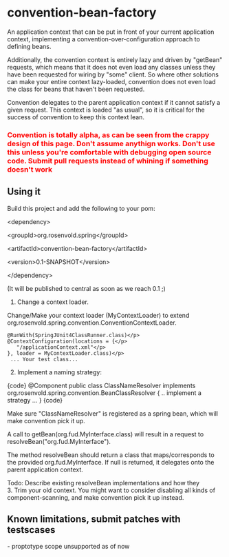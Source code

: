 <h1>convention-bean-factory</h1>

An application context that can be put in front of your current 
application context, implementing a convention-over-configuration
approach to defining beans. <p/>


Additionally, the convention context is entirely lazy and driven by "getBean"
requests, which means that it does not even load any classes unless they 
have been requested for wiring by "some" client. So where other solutions
can make your entire context lazy-loaded, convention does not even 
load the class for beans that haven't been requested.<p/>

Convention delegates to the parent application context if it cannot satisfy
a given request. This context is loaded "as usual", so it is critical for the
        success of convention to keep this context lean.

<h3 style="color:red">
Convention is totally alpha, as can be seen from the crappy design of this page. Don't assume anythign works.
Don't use this unless you're comfortable with debugging open source code. Submit pull requests instead of whining
 if something doesn't work
</h3>

<h2>Using it</h2>

Build this project and add the following to your pom:</p>
     &lt;dependency></p>
         &lt;groupId>org.rosenvold.spring&lt;/groupId></p>
         &lt;artifactId>convention-bean-factory&lt;/artifactId></p>
         &lt;version>0.1-SNAPSHOT&lt;/version></p>
     &lt;/dependency></p>

(It will be published to central as soon as we reach 0.1 ;)<br/>

1. Change a context loader.</p>

Change/Make your context loader (MyContextLoader) to extend org.rosenvold.spring.convention.ConventionContextLoader.</p>

    @RunWith(SpringJUnit4ClassRunner.class)</p>
    @ContextConfiguration(locations = {</p>
       "/applicationContext.xml"</p>
    }, loader = MyContextLoader.class)</p>
     ... Your test class...

2. Implement a naming strategy:</p>

{code}
@Component
public class ClassNameResolver implements  org.rosenvold.spring.convention.BeanClassResolver {
        .. implement a strategy ...
}
{code}

Make sure "ClassNameResolver" is registered as a spring bean, which will make convention pick it up.

A call to getBean(org.fud.MyInterface.class) will result in a request to resolveBean("org.fud.MyInterface").

The method resolveBean should return a class that maps/corresponds to the provided org.fud.MyInterface. If null
        is returned, it delegates onto the parent application context.

Todo: Describe existing resolveBean implementations and how they
<br/>
3. Trim your old context. You might want to consider disabling all kinds of component-scanning, and make
        convention pick it up instead.</p>


<h2>Known limitations, submit patches with testscases</h2>
- proptotype scope unsupported as of now